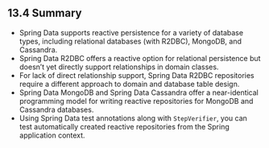 ## 13.4 Summary

* Spring Data supports reactive persistence for a variety of database types, including relational databases (with R2DBC), MongoDB, and Cassandra.
* Spring Data R2DBC offers a reactive option for relational persistence but doesn’t yet directly support relationships in domain classes.
* For lack of direct relationship support, Spring Data R2DBC repositories require a different approach to domain and database table design.
* Spring Data MongoDB and Spring Data Cassandra offer a near-identical programming model for writing reactive repositories for MongoDB and Cassandra databases.
* Using Spring Data test annotations along with `StepVerifier`, you can test automatically created reactive repositories from the Spring application context.

